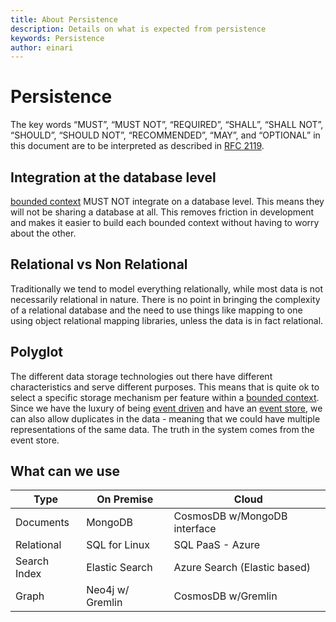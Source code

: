 ```yaml
---
title: About Persistence
description: Details on what is expected from persistence
keywords: Persistence
author: einari
---
```

# Persistence

The key words “MUST”, “MUST NOT”, “REQUIRED”, “SHALL”, “SHALL NOT”, “SHOULD”, “SHOULD NOT”,
“RECOMMENDED”, “MAY”, and “OPTIONAL” in this document are to be interpreted as described in
[RFC 2119](https://tools.ietf.org/html/rfc2119).

## Integration at the database level

[bounded context](./bounded_contexts.md) MUST NOT integrate on a database level. This means
they will not be sharing a database at all. This removes friction in development and makes
it easier to build each bounded context without having to worry about the other.

## Relational vs Non Relational

Traditionally we tend to model everything relationally, while most data is not necessarily
relational in nature. There is no point in bringing the complexity of a relational database
and the need to use things like mapping to one using object relational mapping libraries,
unless the data is in fact relational.

## Polyglot

The different data storage technologies out there have different characteristics and serve
different purposes. This means that is quite ok to select a specific storage mechanism per
feature within a [bounded context](./bounded_contexts.md).
Since we have the luxury of being [event driven](./event_driven.md) and have an [event store](./event_store.md),
we can also allow duplicates in the data - meaning that we could have multiple representations
of the same data. The truth in the system comes from the event store.

## What can we use

| Type | On Premise | Cloud |
| ------------ | ---------------- | ---------------------------- |
| Documents    | MongoDB          | CosmosDB w/MongoDB interface |
| Relational   | SQL for Linux    | SQL PaaS - Azure             |
| Search Index | Elastic Search   | Azure Search (Elastic based) |
| Graph        | Neo4j w/ Gremlin | CosmosDB w/Gremlin           |
